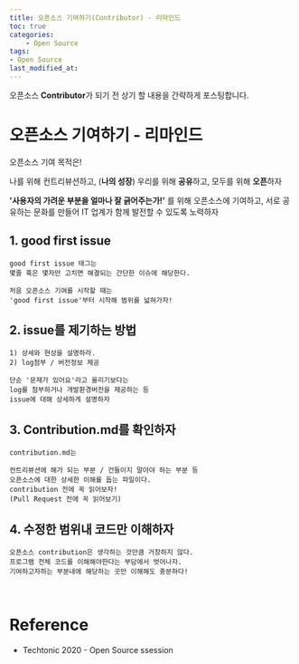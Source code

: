 ```yaml
---
title: 오픈소스 기여하기(Contributor) - 리마인드
toc: true
categories:	
    - Open Source
tags:
- Open Source
last_modified_at: 
---
```


 오픈소스 **Contributor**가 되기 전 상기 할 내용을 간략하게 포스팅합니다.

 # 오픈소스 기여하기 - 리마인드

오픈소스 기여 목적은!

나를 위해 컨트리뷰션하고, (**나의 성장**)
우리를 위해 **공유**하고,
모두를 위해 **오픈**하자

**'사용자의 가려운 부분을 얼마나 잘 긁어주는가!'**
를 위해 오픈소스에 기여하고, 서로 공유하는 문화를 만들어 
IT 업계가 함께 발전할 수 있도록 노력하자

## 1. good first issue

```
good first issue 태그는
몇줄 혹은 몇자만 고치면 해결되는 간단한 이슈에 해당한다.

처음 오픈소스 기여를 시작할 때는 
'good first issue'부터 시작해 범위를 넓혀가자!
```

## 2. issue를 제기하는 방법

```
1) 상세와 현상을 설명하라.
2) log첨부 / 버전정보 제공

단순 '문제가 있어요'라고 올리기보다는
log를 첨부하거나 개발환경버전을 제공하는 등
issue에 대해 상세하게 설명하자
```

## 3. Contribution.md를 확인하자

```
contribution.md는

컨트리뷰션에 해가 되는 부분 / 건들이지 말아야 하는 부분 등 
오픈소스에 대한 상세한 이해를 돕는 파일이다. 
contribution 전에 꼭 읽어보자!
(Pull Request 전에 꼭 읽어보기)
```

## 4. 수정한 범위내 코드만 이해하자

```
오픈소스 contribution은 생각하는 것만큼 거창하지 않다.
프로그램 전체 코드를 이해해야한다는 부담에서 벗어나자.
기여하고자하는 부분내에 해당하는 곳만 이해해도 충분하다!
```

<br/>

# Reference

- Techtonic 2020 - Open Source ssession
